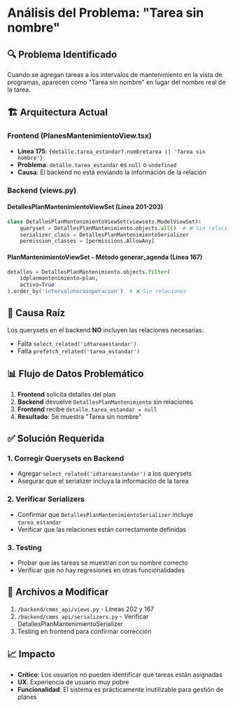 # Análisis del Problema: "Tarea sin nombre"

## 🔍 **Problema Identificado**

Cuando se agregan tareas a los intervalos de mantenimiento en la vista de programas, aparecen como "Tarea sin nombre" en lugar del nombre real de la tarea.

## 🏗️ **Arquitectura Actual**

### Frontend (PlanesMantenimientoView.tsx)
- **Línea 175**: `{detalle.tarea_estandar?.nombretarea || 'Tarea sin nombre'}`
- **Problema**: `detalle.tarea_estandar` es `null` o `undefined`
- **Causa**: El backend no está enviando la información de la relación

### Backend (views.py)

#### DetallesPlanMantenimientoViewSet (Línea 201-203)
```python
class DetallesPlanMantenimientoViewSet(viewsets.ModelViewSet):
    queryset = DetallesPlanMantenimiento.objects.all()  # ❌ Sin relaciones
    serializer_class = DetallesPlanMantenimientoSerializer
    permission_classes = [permissions.AllowAny]
```

#### PlanMantenimientoViewSet - Método generar_agenda (Línea 167)
```python
detalles = DetallesPlanMantenimiento.objects.filter(
    idplanmantenimiento=plan, 
    activo=True
).order_by('intervalohorasoperacion')  # ❌ Sin relaciones
```

## 🎯 **Causa Raíz**

Los querysets en el backend **NO** incluyen las relaciones necesarias:
- Falta `select_related('idtareaestandar')` 
- Falta `prefetch_related('tarea_estandar')`

## 📊 **Flujo de Datos Problemático**

1. **Frontend** solicita detalles del plan
2. **Backend** devuelve `DetallesPlanMantenimiento` sin relaciones
3. **Frontend** recibe `detalle.tarea_estandar = null`
4. **Resultado**: Se muestra "Tarea sin nombre"

## ✅ **Solución Requerida**

### 1. Corregir Querysets en Backend
- Agregar `select_related('idtareaestandar')` a los querysets
- Asegurar que el serializer incluya la información de la tarea

### 2. Verificar Serializers
- Confirmar que `DetallesPlanMantenimientoSerializer` incluye `tarea_estandar`
- Verificar que las relaciones están correctamente definidas

### 3. Testing
- Probar que las tareas se muestran con su nombre correcto
- Verificar que no hay regresiones en otras funcionalidades

## 🔧 **Archivos a Modificar**

1. `/backend/cmms_api/views.py` - Líneas 202 y 167
2. `/backend/cmms_api/serializers.py` - Verificar DetallesPlanMantenimientoSerializer
3. Testing en frontend para confirmar corrección

## 📈 **Impacto**

- **Crítico**: Los usuarios no pueden identificar qué tareas están asignadas
- **UX**: Experiencia de usuario muy pobre
- **Funcionalidad**: El sistema es prácticamente inutilizable para gestión de planes

